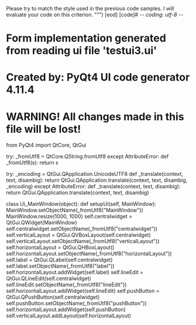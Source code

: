 

Please try to match the style used in the previous code samples.
I will evaluate your code on this criterion.
""")
[eod] [code]# -*- coding: utf-8 -*-

# Form implementation generated from reading ui file 'testui3.ui'
#
# Created by: PyQt4 UI code generator 4.11.4
#
# WARNING! All changes made in this file will be lost!

from PyQt4 import QtCore, QtGui

try:
    _fromUtf8 = QtCore.QString.fromUtf8
except AttributeError:
    def _fromUtf8(s):
        return s

try:
    _encoding = QtGui.QApplication.UnicodeUTF8
    def _translate(context, text, disambig):
        return QtGui.QApplication.translate(context, text, disambig, _encoding)
except AttributeError:
    def _translate(context, text, disambig):
        return QtGui.QApplication.translate(context, text, disambig)

class Ui_MainWindow(object):
    def setupUi(self, MainWindow):
        MainWindow.setObjectName(_fromUtf8("MainWindow"))
        MainWindow.resize(1000, 1000)
        self.centralwidget = QtGui.QWidget(MainWindow)
        self.centralwidget.setObjectName(_fromUtf8("centralwidget"))
        self.verticalLayout = QtGui.QVBoxLayout(self.centralwidget)
        self.verticalLayout.setObjectName(_fromUtf8("verticalLayout"))
        self.horizontalLayout = QtGui.QHBoxLayout()
        self.horizontalLayout.setObjectName(_fromUtf8("horizontalLayout"))
        self.label = QtGui.QLabel(self.centralwidget)
        self.label.setObjectName(_fromUtf8("label"))
        self.horizontalLayout.addWidget(self.label)
        self.lineEdit = QtGui.QLineEdit(self.centralwidget)
        self.lineEdit.setObjectName(_fromUtf8("lineEdit"))
        self.horizontalLayout.addWidget(self.lineEdit)
        self.pushButton = QtGui.QPushButton(self.centralwidget)
        self.pushButton.setObjectName(_fromUtf8("pushButton"))
        self.horizontalLayout.addWidget(self.pushButton)
        self.verticalLayout.addLayout(self.horizontalLayout)
